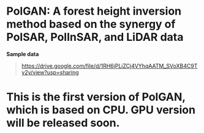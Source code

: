 # PolGAN: A forest height inversion method based on the synergy of PolSAR, PolInSAR, and LiDAR data
 

**Sample  data**

> https://drive.google.com/file/d/1RH6jPLiZCj4VYhqAATM_SVoXB4C9Ty2y/view?usp=sharing

# This is the first version of PolGAN, which is based on CPU. GPU version will be released soon.
